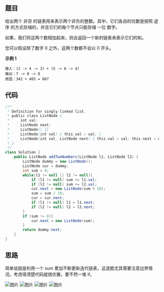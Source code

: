 ## 题目
给出两个 非空 的链表用来表示两个非负的整数。其中，它们各自的位数是按照 逆序 的方式存储的，并且它们的每个节点只能存储 一位 数字。

如果，我们将这两个数相加起来，则会返回一个新的链表来表示它们的和。

您可以假设除了数字 0 之外，这两个数都不会以 0 开头。

**示例 1**
```
输入：(2 -> 4 -> 3) + (5 -> 6 -> 4)
输出：7 -> 0 -> 8
原因：342 + 465 = 807
```

## 代码
```JAVA
/**
 * Definition for singly-linked list.
 * public class ListNode {
 *     int val;
 *     ListNode next;
 *     ListNode() {}
 *     ListNode(int val) { this.val = val; }
 *     ListNode(int val, ListNode next) { this.val = val; this.next = next; }
 * }
 */
class Solution {
    public ListNode addTwoNumbers(ListNode l1, ListNode l2) {
        ListNode dummy = new ListNode();
        ListNode cur = dummy;
        int sum = 0;
        while(l1 != null || l2 != null){
            if (l1 != null) sum += l1.val;
            if (l2 != null) sum += l2.val; 
            cur.next = new ListNode(sum % 10);
            sum = sum / 10;
            cur = cur.next;
            if (l1 != null) l1 = l1.next;
            if (l2 != null) l2 = l2.next;
        }
        if (sum != 0){
            cur.next = new ListNode(sum);
        }
        return dummy.next;
    }
}
```
## 思路
简单说就是利用一个 sum 累加不断更新迭代链表，这道题尤其需要注意边界情况。考虑得清楚代码就很优雅，要不然一堆 if。

![图片](static/2_1.png)
![图片](static/2_2.png)
![图片](static/2_3.png)
![图片](static/2_4.png)
